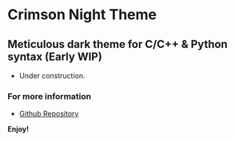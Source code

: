# Crimson Night Theme
## Meticulous dark theme for C/C++ & Python syntax (Early WIP)

* Under construction.
 
### For more information
* [Github Repository](https://github.com/Crimson-Night/CrimsonNightTheme)

**Enjoy!**
